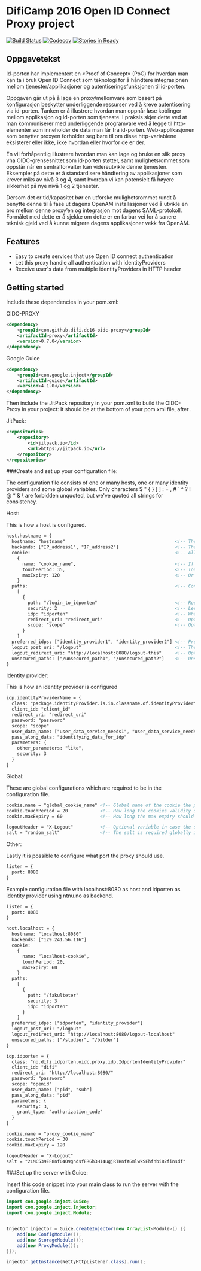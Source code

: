 # DifiCamp 2016 Open ID Connect Proxy project

[![Build Status](https://travis-ci.org/difi/dc16-oidc-proxy.svg?branch=master)](https://travis-ci.org/difi/dc16-oidc-proxy)
[![Codecov](https://codecov.io/gh/difi/dc16-oidc-proxy/branch/master/graph/badge.svg)](https://codecov.io/gh/difi/dc16-oidc-proxy)
[![Stories in Ready](https://badge.waffle.io/difi/dc16-oidc-proxy.png?label=ready&title=Ready)](https://waffle.io/difi/dc16-oidc-proxy)

## Oppgavetekst

Id-porten har implementert en «Proof of Concept» (PoC) for hvordan man kan ta i bruk Open ID Connect som teknologi for å håndtere integrasjonen mellom tjenester/applikasjoner og autentiseringsfunksjonen til id-porten.

Oppgaven går ut på å lage en proxy/mellomvare som basert på konfigurasjon beskytter underliggende ressurser ved å kreve autentisering via id-porten. Tanken er å illustrere hvordan man oppnår løse koblinger mellom applikasjon og id-porten som tjeneste. I praksis skjer dette ved at man kommuniserer med underliggende programvare ved å legge til http-elementer som inneholder de data man får fra id-porten. Web-applikasjonen som benytter proxyen forholder seg bare til om disse http-variablene eksisterer eller ikke, ikke hvordan eller hvorfor de er der.

En vil forhåpentlig illustrere hvordan man kan lage og bruke en slik proxy vha OIDC-grensesnittet som id-porten støtter, samt mulighetsrommet som oppstår når en sentralforvalter kan videreutvikle denne tjenesten. Eksempler på dette er å standardisere håndtering av applikasjoner som krever miks av nivå 3 og 4, samt hvordan vi kan potensielt få høyere sikkerhet på nye nivå 1 og 2 tjenester.

Dersom det er tid/kapasitet bør en utforske mulighetsrommet rundt å benytte denne til å fase ut dagens OpenAM installasjoner ved å utvikle en bro mellom denne proxy’en og integrasjon mot dagens SAML-protokoll. Formålet med dette er å sjekke om dette er en farbar vei for å sanere teknisk gjeld ved å kunne migrere dagens applikasjoner vekk fra OpenAM.

## Features

* Easy to create services that use Open ID connect authentication
* Let this proxy handle all authentication with identityProviders
* Receive user's data from multiple identityProviders in HTTP header

## Getting started

Include these dependencies in your pom.xml:

OIDC-PROXY
```xml
<dependency>
    <groupId>com.github.difi.dc16-oidc-proxy</groupId>
    <artifactId>proxy</artifactId>
    <version>0.7.0</version>
</dependency>
```

Google Guice
```xml
<dependency>
    <groupId>com.google.inject</groupId>
    <artifactId>guice</artifactId>
    <version>4.1.0</version>
</dependency>
```

Then include the JitPack repository in your pom.xml to build the OIDC-Proxy in your project:
It should be at the bottom of your pom.xml file, after <profiles>.

JitPack:
```xml
<repositories>
    <repository>
        <id>jitpack.io</id>
        <url>https://jitpack.io</url>
    </repository>
</repositories>
```

###Create and set up your configuration file:

The configuration file consists of one or many hosts, one or many identity providers and some global variables. Only characters $ " { } [ ] : = , # ` ^ ? ! @ * & \ are forbidden unquoted, but we've quoted all strings for consistency.

Host:

This is how a host is configured.

```xml
host.hostname = {
  hostname: "hostname"                                         <!-- The domain name of the host -->
  backends: ["IP_address1", "IP_address2"]                     <!-- The IP addresses the server runs on -->
  cookie:                                                      <!-- All cookie attributes are optional in the host, but required globally in the file -->
    {
      name: "cookie_name",                                     <!-- If this host requires a cookie with other needs than the global cookie -->
      touchPeriod: 35,                                         <!-- Touch period is initial expiry in minutes, without -->
      maxExpiry: 120                                           <!-- Or higher max expiry -->
    }
  paths:                                                       <!-- Configured paths are secured paths -->
    [
      {
        path: "/login_to_idporten"                             <!-- Root path of the secured area -->
        security: 2                                            <!-- Level of security -->
        idp: "idporten"                                        <!-- What identity provider should be used to log in on the secured area -->
        redirect_uri: "redirect_uri"                           <!-- Optional in path, obligatory in idp -->
        scope: "scope"                                         <!-- Optional in path, obligatory in idp -->
      }
    ]
  preferred_idps: ["identity_provider1", "identity_provider2"] <!-- Preferred idps in descending order. A path's idp (if configured) will override this order, adding itself first -->
  logout_post_uri: "/logout"				                   <!-- The uri used to logout, triggering logout if user accesses url on host ending with this -->
  logout_redirect_uri: "http://localhost:8080/logout-this"     <!-- Optional. Where the client is redirected back to after removing cookie. Removes cookie and redirects to this address. Don't configure this if you want want your service to receive logout request on postUri with userData, just use postUri -->
  unsecured_paths: ["/unsecured_path1", "/unsecured_path2"]    <!-- Unsecured paths are paths that should not receive information about the user -->
}
```



Identity provider:

This is how an identity provider is configured

```xml
idp.identityProviderName = {
  class: "package.identityProvider.is.in.classname.of.identityProvider"    <!-- Which identity provider class should be used -->
  client_id: "client_id"                                                   <!-- The client_id parameter used in the request to the identity provider -->
  redirect_uri: "redirect_uri"                                             <!-- Where the identity provider should redirect back to. Configured in the identity provider-->
  password: "password"                                                     <!-- Password parameters used in the request towards the identity provider -->
  scope: "scope"                                                           <!-- The scope parameter used in the request towards the identity provider -->
  user_data_name: ["user_data_service_needs1", "user_data_service_needs2"] <!-- What user data collected from the log in should be sent to the service -->
  pass_along_data: "identifying_data_for_idp"                              <!-- Optional. If a user is logged into multiple idps on a host, server returns userData of first preferred idp with cookie and this additional data from other idps with cookie -->
  parameters: {                                                            <!-- Parameters have to be in the idp, but does not have to contain any parameters -->
    other_parameters: "like",                                              <!-- Other parameters need in the identity provider configuration -->
    security: 3
  }
}
```

Global:

These are global configurations which are required to be in the configuration file.

```xml
cookie.name = "global_cookie_name" <!-- Global name of the cookie the proxy uses -->
cookie.touchPeriod = 20            <!-- How long the cookies validity should be expanded every time used -->
cookie.maxExpiry = 60              <!-- How long the max expiry should be expanded every time used -->

logoutHeader = "X-Logout"          <!-- Optional variable in case the server wants to terminate cookie without user interaction. Set response HTTP header 'logoutHeader: true' -->
salt = "random_salt"               <!-- The salt is required globally in the conf-file -->
```

Other:

Lastly it is possible to configure what port the proxy should use.

```xml
listen = {
  port: 8080
}
```


Example configuration file with localhost:8080 as host and idporten as identity provider using ntnu.no as backend.
```xml
listen = {
  port: 8080
}

host.localhost = {
  hostname: "localhost:8080"
  backends: ["129.241.56.116"]
  cookie:
    {
      name: "localhost-cookie",
      touchPeriod: 20,
      maxExpiry: 60
    }
  paths:
    [
      {
        path: "/fakulteter"
        security: 3
        idp: "idporten"
      }
    ]
  preferred_idps: ["idporten", "identity_provider"]
  logout_post_uri: "/logout"
  logout_redirect_uri: "http://localhost:8080/logout-localhost"
  unsecured_paths: ["/studier", "/bilder"]
}

idp.idporten = {
  class: "no.difi.idporten.oidc.proxy.idp.IdportenIdentityProvider"
  client_id: "difi"
  redirect_uri: "http://localhost:8080/"
  password: "password"
  scope: "openid"
  user_data_name: ["pid", "sub"]
  pass_along_data: "pid"
  parameters: {
    security: 3,
    grant_type: "authorization_code"
  }
}

cookie.name = "proxy_cookie_name"
cookie.touchPeriod = 30
cookie.maxExpiry = 120

logoutHeader = "X-Logout"
salt = "2LMC539EF8nf04O9gndsfERGh3HI4ugjRTHnfAGmlwkSEhfnbi82finsdf"

```

###Set up the server with Guice:

Insert this code snippet into your main class to run the server with the configuration file.

```java
import com.google.inject.Guice;
import com.google.inject.Injector;
import com.google.inject.Module;


Injector injector = Guice.createInjector(new ArrayList<Module>() {{
    add(new ConfigModule());
    add(new StorageModule());
    add(new ProxyModule());
}});

injector.getInstance(NettyHttpListener.class).run();
```

